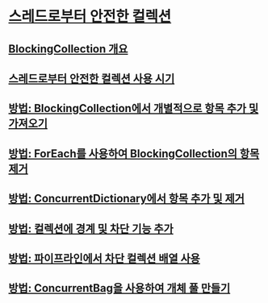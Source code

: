 # [스레드로부터 안전한 컬렉션](index.md)
## [BlockingCollection 개요](blockingcollection-overview.md)
## [스레드로부터 안전한 컬렉션 사용 시기](when-to-use-a-thread-safe-collection.md)
## [방법: BlockingCollection에서 개별적으로 항목 추가 및 가져오기](how-to-add-and-take-items.md)
## [방법: ForEach를 사용하여 BlockingCollection의 항목 제거](how-to-use-foreach-to-remove.md)
## [방법: ConcurrentDictionary에서 항목 추가 및 제거](how-to-add-and-remove-items.md)
## [방법: 컬렉션에 경계 및 차단 기능 추가](how-to-add-bounding-and-blocking.md)
## [방법: 파이프라인에서 차단 컬렉션 배열 사용](how-to-use-arrays-of-blockingcollections.md)
## [방법: ConcurrentBag을 사용하여 개체 풀 만들기](how-to-create-an-object-pool.md)

